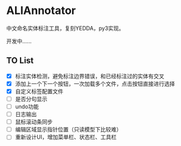 # ALIAnnotator

中文命名实体标注工具，复刻YEDDA，py3实现。

开发中......

## TO List

- [X] 标注实体检测，避免标注边界错误，和已经标注过的实体有交叉
- [X] 添加上一个下一个按钮，一次加载多个文件，点击按钮直接进行选择
- [X] 自定义标签配置文件
- [ ] 是否分句显示
- [ ] undo功能
- [ ] 日志输出
- [ ] 鼠标滚动条同步
- [ ] 编辑区域显示指针位置（只读模型下比较难）
- [ ] 重新设计UI，增加菜单栏、状态栏、工具栏
